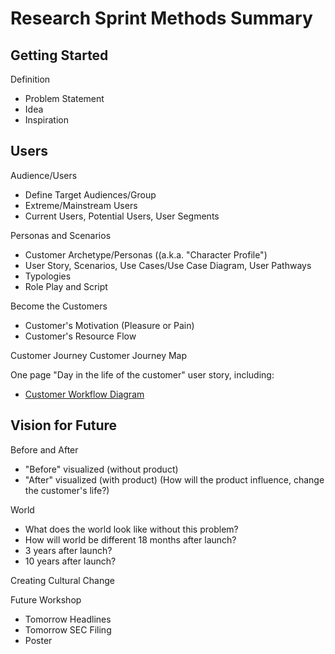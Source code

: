 # Research Sprint Methods Summary

## Getting Started

Definition
* Problem Statement
* Idea
* Inspiration

## Users

Audience/Users
* Define Target Audiences/Group
* Extreme/Mainstream Users
* Current Users, Potential Users, User Segments

Personas and Scenarios
* Customer Archetype/Personas ((a.k.a. "Character Profile")
* User Story, Scenarios, Use Cases/Use Case Diagram, User Pathways
* Typologies
* Role Play and Script

Become the Customers
* Customer's Motivation (Pleasure or Pain)
* Customer's Resource Flow

Customer Journey
Customer Journey Map

One page "Day in the life of the customer" user story, including:
* [Customer Workflow Diagram](http://steveblank.com/?attachment_id=8997) 

## Vision for Future

Before and After
* "Before" visualized (without product)
* "After" visualized (with product) (How will the product influence, change the customer's life?)

World
* What does the world look like without this problem? 
* How will world be different 18 months after launch? 
* 3 years after launch?
* 10 years after launch?

Creating Cultural Change

Future Workshop
* Tomorrow Headlines
* Tomorrow SEC Filing
* Poster
